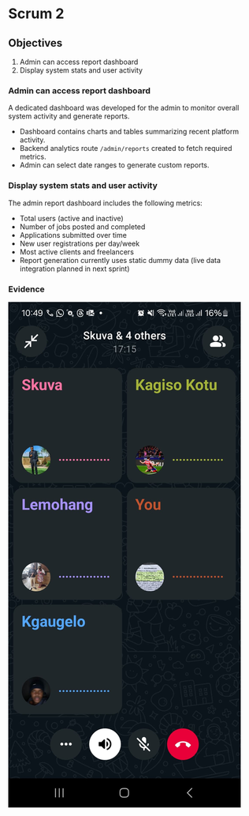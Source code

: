 # Scrum 2
## Objectives

1. Admin can access report dashboard
2. Display system stats and user activity

### Admin can access report dashboard

A dedicated dashboard was developed for the admin to monitor overall system activity and generate reports.

- Dashboard contains charts and tables summarizing recent platform activity.
- Backend analytics route `/admin/reports` created to fetch required metrics.
- Admin can select date ranges to generate custom reports.

### Display system stats and user activity

The admin report dashboard includes the following metrics:

- Total users (active and inactive)
- Number of jobs posted and completed
- Applications submitted over time
- New user registrations per day/week
- Most active clients and freelancers
- Report generation currently uses static dummy data (live data integration planned in next sprint)

### Evidence

![Scrum 2 Evidence](pic2.jpg)
